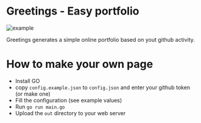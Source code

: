 # Greetings - Easy portfolio
![example](https://i.imgur.com/oBITjUi.png)

Greetings generates a simple online portfolio based on yout github activity.

# How to make your own page
 - Install GO
 - copy `config.example.json` to `config.json` and enter your github token (or make one)
 - Fill the configuration (see example values)
 - Run `go run main.go`
 - Upload the `out` directory to your web server